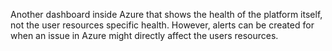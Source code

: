 Another dashboard inside Azure that shows the health of the platform itself, not the user resources specific health. However, alerts can be created for when an issue in Azure might directly affect the users resources.